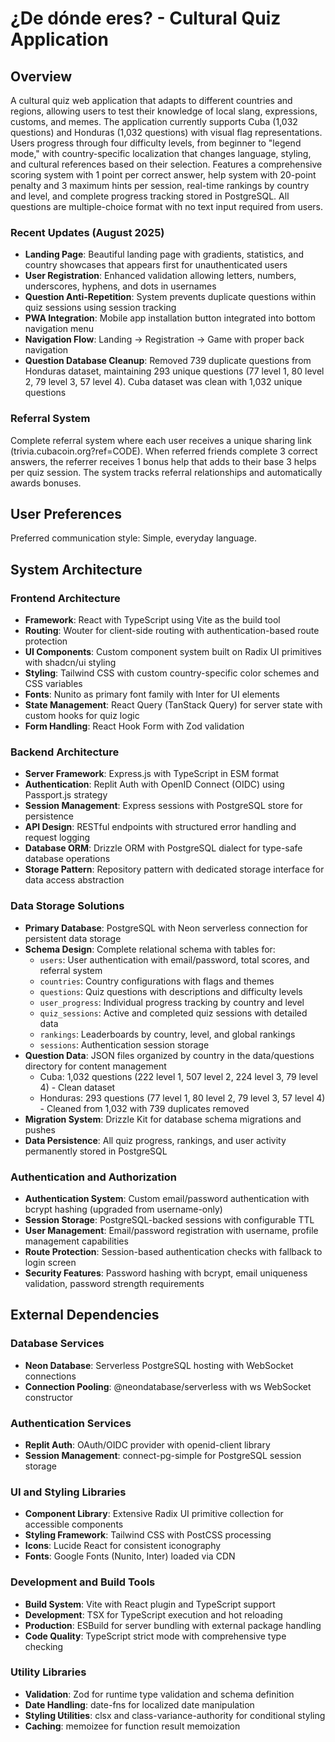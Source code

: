 # ¿De dónde eres? - Cultural Quiz Application

## Overview

A cultural quiz web application that adapts to different countries and regions, allowing users to test their knowledge of local slang, expressions, customs, and memes. The application currently supports Cuba (1,032 questions) and Honduras (1,032 questions) with visual flag representations. Users progress through four difficulty levels, from beginner to "legend mode," with country-specific localization that changes language, styling, and cultural references based on their selection. Features a comprehensive scoring system with 1 point per correct answer, help system with 20-point penalty and 3 maximum hints per session, real-time rankings by country and level, and complete progress tracking stored in PostgreSQL. All questions are multiple-choice format with no text input required from users.

### Recent Updates (August 2025)
- **Landing Page**: Beautiful landing page with gradients, statistics, and country showcases that appears first for unauthenticated users
- **User Registration**: Enhanced validation allowing letters, numbers, underscores, hyphens, and dots in usernames
- **Question Anti-Repetition**: System prevents duplicate questions within quiz sessions using session tracking
- **PWA Integration**: Mobile app installation button integrated into bottom navigation menu
- **Navigation Flow**: Landing → Registration → Game with proper back navigation
- **Question Database Cleanup**: Removed 739 duplicate questions from Honduras dataset, maintaining 293 unique questions (77 level 1, 80 level 2, 79 level 3, 57 level 4). Cuba dataset was clean with 1,032 unique questions

### Referral System
Complete referral system where each user receives a unique sharing link (trivia.cubacoin.org?ref=CODE). When referred friends complete 3 correct answers, the referrer receives 1 bonus help that adds to their base 3 helps per quiz session. The system tracks referral relationships and automatically awards bonuses.

## User Preferences

Preferred communication style: Simple, everyday language.

## System Architecture

### Frontend Architecture
- **Framework**: React with TypeScript using Vite as the build tool
- **Routing**: Wouter for client-side routing with authentication-based route protection
- **UI Components**: Custom component system built on Radix UI primitives with shadcn/ui styling
- **Styling**: Tailwind CSS with custom country-specific color schemes and CSS variables
- **Fonts**: Nunito as primary font family with Inter for UI elements
- **State Management**: React Query (TanStack Query) for server state with custom hooks for quiz logic
- **Form Handling**: React Hook Form with Zod validation

### Backend Architecture
- **Server Framework**: Express.js with TypeScript in ESM format
- **Authentication**: Replit Auth with OpenID Connect (OIDC) using Passport.js strategy
- **Session Management**: Express sessions with PostgreSQL store for persistence
- **API Design**: RESTful endpoints with structured error handling and request logging
- **Database ORM**: Drizzle ORM with PostgreSQL dialect for type-safe database operations
- **Storage Pattern**: Repository pattern with dedicated storage interface for data access abstraction

### Data Storage Solutions
- **Primary Database**: PostgreSQL with Neon serverless connection for persistent data storage
- **Schema Design**: Complete relational schema with tables for:
  - `users`: User authentication with email/password, total scores, and referral system
  - `countries`: Country configurations with flags and themes
  - `questions`: Quiz questions with descriptions and difficulty levels
  - `user_progress`: Individual progress tracking by country and level
  - `quiz_sessions`: Active and completed quiz sessions with detailed data
  - `rankings`: Leaderboards by country, level, and global rankings
  - `sessions`: Authentication session storage
- **Question Data**: JSON files organized by country in the data/questions directory for content management
  - Cuba: 1,032 questions (222 level 1, 507 level 2, 224 level 3, 79 level 4) - Clean dataset
  - Honduras: 293 questions (77 level 1, 80 level 2, 79 level 3, 57 level 4) - Cleaned from 1,032 with 739 duplicates removed
- **Migration System**: Drizzle Kit for database schema migrations and pushes
- **Data Persistence**: All quiz progress, rankings, and user activity permanently stored in PostgreSQL

### Authentication and Authorization
- **Authentication System**: Custom email/password authentication with bcrypt hashing (upgraded from username-only)
- **Session Storage**: PostgreSQL-backed sessions with configurable TTL
- **User Management**: Email/password registration with username, profile management capabilities
- **Route Protection**: Session-based authentication checks with fallback to login screen
- **Security Features**: Password hashing with bcrypt, email uniqueness validation, password strength requirements

## External Dependencies

### Database Services
- **Neon Database**: Serverless PostgreSQL hosting with WebSocket connections
- **Connection Pooling**: @neondatabase/serverless with ws WebSocket constructor

### Authentication Services
- **Replit Auth**: OAuth/OIDC provider with openid-client library
- **Session Management**: connect-pg-simple for PostgreSQL session storage

### UI and Styling Libraries
- **Component Library**: Extensive Radix UI primitive collection for accessible components
- **Styling Framework**: Tailwind CSS with PostCSS processing
- **Icons**: Lucide React for consistent iconography
- **Fonts**: Google Fonts (Nunito, Inter) loaded via CDN

### Development and Build Tools
- **Build System**: Vite with React plugin and TypeScript support
- **Development**: TSX for TypeScript execution and hot reloading
- **Production**: ESBuild for server bundling with external package handling
- **Code Quality**: TypeScript strict mode with comprehensive type checking

### Utility Libraries
- **Validation**: Zod for runtime type validation and schema definition
- **Date Handling**: date-fns for localized date manipulation
- **Styling Utilities**: clsx and class-variance-authority for conditional styling
- **Caching**: memoizee for function result memoization